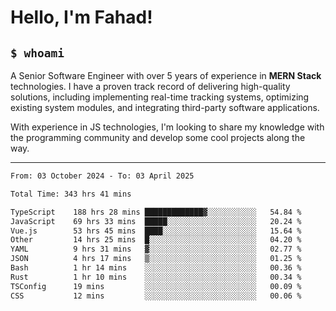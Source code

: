 <h1>Hello, I'm Fahad!</h1>

<h2><code>$ whoami</code></h2>

A Senior Software Engineer with over 5 years of experience in **MERN Stack** technologies. I have a proven track record of delivering high-quality solutions, including implementing real-time tracking systems, optimizing existing system modules, and integrating third-party software applications.

With experience in JS technologies, I'm looking to share my knowledge with the programming community and develop some cool projects along the way.

---

<!--START_SECTION:waka-->

```txt
From: 03 October 2024 - To: 03 April 2025

Total Time: 343 hrs 41 mins

TypeScript    188 hrs 28 mins █████████████▓░░░░░░░░░░░   54.84 %
JavaScript    69 hrs 33 mins  █████░░░░░░░░░░░░░░░░░░░░   20.24 %
Vue.js        53 hrs 45 mins  ████░░░░░░░░░░░░░░░░░░░░░   15.64 %
Other         14 hrs 25 mins  █░░░░░░░░░░░░░░░░░░░░░░░░   04.20 %
YAML          9 hrs 31 mins   ▓░░░░░░░░░░░░░░░░░░░░░░░░   02.77 %
JSON          4 hrs 17 mins   ▒░░░░░░░░░░░░░░░░░░░░░░░░   01.25 %
Bash          1 hr 14 mins    ░░░░░░░░░░░░░░░░░░░░░░░░░   00.36 %
Rust          1 hr 10 mins    ░░░░░░░░░░░░░░░░░░░░░░░░░   00.34 %
TSConfig      19 mins         ░░░░░░░░░░░░░░░░░░░░░░░░░   00.09 %
CSS           12 mins         ░░░░░░░░░░░░░░░░░░░░░░░░░   00.06 %
```

<!--END_SECTION:waka-->

<!--
**heyFahad/heyFahad** is a ✨ _special_ ✨ repository because its `README.md` (this file) appears on your GitHub profile.

Here are some ideas to get you started:

- 🔭 I’m currently working on ...
- 🌱 I’m currently learning ...
- 👯 I’m looking to collaborate on ...
- 🤔 I’m looking for help with ...
- 💬 Ask me about ...
- 📫 How to reach me: ...
- 😄 Pronouns: ...
- ⚡ Fun fact: ...
-->
